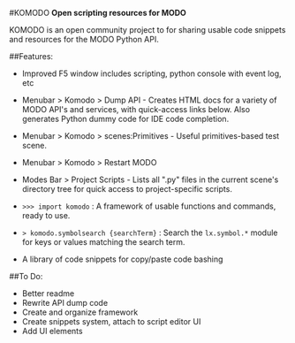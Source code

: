 #KOMODO
**Open scripting resources for MODO**

KOMODO is an open community project to for sharing usable code snippets and resources for the MODO Python API.

##Features:
- Improved F5 window includes scripting, python console with event log, etc
- Menubar > Komodo > Dump API - Creates HTML docs for a variety of MODO API's and services, with quick-access links below. Also generates Python dummy code for IDE code completion.
- Menubar > Komodo > scenes:Primitives - Useful primitives-based test scene.
- Menubar > Komodo > Restart MODO
- Modes Bar > Project Scripts - Lists all ".py" files in the current scene's directory tree for quick access to project-specific scripts.
- `>>> import komodo` : A framework of usable functions and commands, ready to use.

- `> komodo.symbolsearch {searchTerm}` : Search the `lx.symbol.*` module for keys or values matching the search term.
- A library of code snippets for copy/paste code bashing

##To Do:
- Better readme
- Rewrite API dump code
- Create and organize framework
- Create snippets system, attach to script editor UI
- Add UI elements